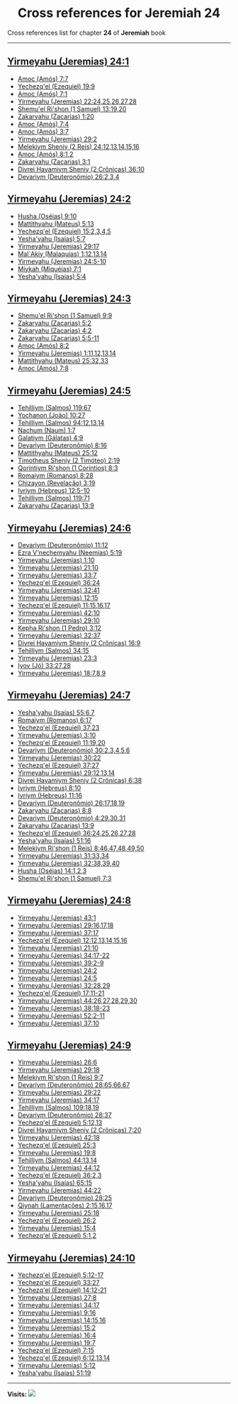 <div align="center">

# Cross references for **Jeremiah 24**
</div>

Cross references list for chapter **24** of **Jeremiah** book

---

<h2 id="1"><a href="https://bible.ozzuu.com/pt_yah/Jer/24#1" target="_blank">Yirmeyahu (Jeremias) 24:1</a></h2>

- [Amoc (Amós) 7:7](https://bible.ozzuu.com/pt_yah/Am/7#7)
- [Yechezq'el (Ezequiel) 19:9](https://bible.ozzuu.com/pt_yah/Eze/19#9)
- [Amoc (Amós) 7:1](https://bible.ozzuu.com/pt_yah/Am/7#1)
- [Yirmeyahu (Jeremias) 22:24,25,26,27,28](https://bible.ozzuu.com/pt_yah/Jer/22#24)
- [Shemu'el Ri'shon (1 Samuel) 13:19,20](https://bible.ozzuu.com/pt_yah/1Sm/13#19)
- [Zakaryahu (Zacarias) 1:20](https://bible.ozzuu.com/pt_yah/Zec/1#20)
- [Amoc (Amós) 7:4](https://bible.ozzuu.com/pt_yah/Am/7#4)
- [Amoc (Amós) 3:7](https://bible.ozzuu.com/pt_yah/Am/3#7)
- [Yirmeyahu (Jeremias) 29:2](https://bible.ozzuu.com/pt_yah/Jer/29#2)
- [Melekiym Sheniy (2 Reis) 24:12,13,14,15,16](https://bible.ozzuu.com/pt_yah/2Ki/24#12)
- [Amoc (Amós) 8:1,2](https://bible.ozzuu.com/pt_yah/Am/8#1)
- [Zakaryahu (Zacarias) 3:1](https://bible.ozzuu.com/pt_yah/Zec/3#1)
- [Divrei Hayamiym Sheniy (2 Crônicas) 36:10](https://bible.ozzuu.com/pt_yah/2Ch/36#10)
- [Devariym (Deuteronômio) 26:2,3,4](https://bible.ozzuu.com/pt_yah/Deu/26#2)
<h2 id="2"><a href="https://bible.ozzuu.com/pt_yah/Jer/24#2" target="_blank">Yirmeyahu (Jeremias) 24:2</a></h2>

- [Husha (Oséias) 9:10](https://bible.ozzuu.com/pt_yah/Hos/9#10)
- [Mattithyahu (Mateus) 5:13](https://bible.ozzuu.com/pt_yah/Mat/5#13)
- [Yechezq'el (Ezequiel) 15:2,3,4,5](https://bible.ozzuu.com/pt_yah/Eze/15#2)
- [Yesha'yahu (Isaías) 5:7](https://bible.ozzuu.com/pt_yah/Isa/5#7)
- [Yirmeyahu (Jeremias) 29:17](https://bible.ozzuu.com/pt_yah/Jer/29#17)
- [Mal`Akiy (Malaquias) 1:12,13,14](https://bible.ozzuu.com/pt_yah/Mal/1#12)
- [Yirmeyahu (Jeremias) 24:5-10](https://bible.ozzuu.com/pt_yah/Jer/24#5)
- [Miykah (Miquéias) 7:1](https://bible.ozzuu.com/pt_yah/Mic/7#1)
- [Yesha'yahu (Isaías) 5:4](https://bible.ozzuu.com/pt_yah/Isa/5#4)
<h2 id="3"><a href="https://bible.ozzuu.com/pt_yah/Jer/24#3" target="_blank">Yirmeyahu (Jeremias) 24:3</a></h2>

- [Shemu'el Ri'shon (1 Samuel) 9:9](https://bible.ozzuu.com/pt_yah/1Sm/9#9)
- [Zakaryahu (Zacarias) 5:2](https://bible.ozzuu.com/pt_yah/Zec/5#2)
- [Zakaryahu (Zacarias) 4:2](https://bible.ozzuu.com/pt_yah/Zec/4#2)
- [Zakaryahu (Zacarias) 5:5-11](https://bible.ozzuu.com/pt_yah/Zec/5#5)
- [Amoc (Amós) 8:2](https://bible.ozzuu.com/pt_yah/Am/8#2)
- [Yirmeyahu (Jeremias) 1:11,12,13,14](https://bible.ozzuu.com/pt_yah/Jer/1#11)
- [Mattithyahu (Mateus) 25:32,33](https://bible.ozzuu.com/pt_yah/Mat/25#32)
- [Amoc (Amós) 7:8](https://bible.ozzuu.com/pt_yah/Am/7#8)
<h2 id="5"><a href="https://bible.ozzuu.com/pt_yah/Jer/24#5" target="_blank">Yirmeyahu (Jeremias) 24:5</a></h2>

- [Tehilliym (Salmos) 119:67](https://bible.ozzuu.com/pt_yah/Psa/119#67)
- [Yochanon (João) 10:27](https://bible.ozzuu.com/pt_yah/Joh/10#27)
- [Tehilliym (Salmos) 94:12,13,14](https://bible.ozzuu.com/pt_yah/Psa/94#12)
- [Nachum (Naum) 1:7](https://bible.ozzuu.com/pt_yah/Nah/1#7)
- [Galatiym (Gálatas) 4:9](https://bible.ozzuu.com/pt_yah/Gal/4#9)
- [Devariym (Deuteronômio) 8:16](https://bible.ozzuu.com/pt_yah/Deu/8#16)
- [Mattithyahu (Mateus) 25:12](https://bible.ozzuu.com/pt_yah/Mat/25#12)
- [Timotheus Sheniy (2 Timóteo) 2:19](https://bible.ozzuu.com/pt_yah/2Ti/2#19)
- [Qorintiym Ri'shon (1 Coríntios) 8:3](https://bible.ozzuu.com/pt_yah/1Co/8#3)
- [Romaiym (Romanos) 8:28](https://bible.ozzuu.com/pt_yah/Rom/8#28)
- [Chizayon (Revelação) 3:19](https://bible.ozzuu.com/pt_yah/Rev/3#19)
- [Ivriym (Hebreus) 12:5-10](https://bible.ozzuu.com/pt_yah/Heb/12#5)
- [Tehilliym (Salmos) 119:71](https://bible.ozzuu.com/pt_yah/Psa/119#71)
- [Zakaryahu (Zacarias) 13:9](https://bible.ozzuu.com/pt_yah/Zec/13#9)
<h2 id="6"><a href="https://bible.ozzuu.com/pt_yah/Jer/24#6" target="_blank">Yirmeyahu (Jeremias) 24:6</a></h2>

- [Devariym (Deuteronômio) 11:12](https://bible.ozzuu.com/pt_yah/Deu/11#12)
- [Ezra V'nechemyahu (Neemias) 5:19](https://bible.ozzuu.com/pt_yah/Neh/5#19)
- [Yirmeyahu (Jeremias) 1:10](https://bible.ozzuu.com/pt_yah/Jer/1#10)
- [Yirmeyahu (Jeremias) 21:10](https://bible.ozzuu.com/pt_yah/Jer/21#10)
- [Yirmeyahu (Jeremias) 33:7](https://bible.ozzuu.com/pt_yah/Jer/33#7)
- [Yechezq'el (Ezequiel) 36:24](https://bible.ozzuu.com/pt_yah/Eze/36#24)
- [Yirmeyahu (Jeremias) 32:41](https://bible.ozzuu.com/pt_yah/Jer/32#41)
- [Yirmeyahu (Jeremias) 12:15](https://bible.ozzuu.com/pt_yah/Jer/12#15)
- [Yechezq'el (Ezequiel) 11:15,16,17](https://bible.ozzuu.com/pt_yah/Eze/11#15)
- [Yirmeyahu (Jeremias) 42:10](https://bible.ozzuu.com/pt_yah/Jer/42#10)
- [Yirmeyahu (Jeremias) 29:10](https://bible.ozzuu.com/pt_yah/Jer/29#10)
- [Kepha Ri'shon (1 Pedro) 3:12](https://bible.ozzuu.com/pt_yah/1Pe/3#12)
- [Yirmeyahu (Jeremias) 32:37](https://bible.ozzuu.com/pt_yah/Jer/32#37)
- [Divrei Hayamiym Sheniy (2 Crônicas) 16:9](https://bible.ozzuu.com/pt_yah/2Ch/16#9)
- [Tehilliym (Salmos) 34:15](https://bible.ozzuu.com/pt_yah/Psa/34#15)
- [Yirmeyahu (Jeremias) 23:3](https://bible.ozzuu.com/pt_yah/Jer/23#3)
- [Iyov (Jó) 33:27,28](https://bible.ozzuu.com/pt_yah/Job/33#27)
- [Yirmeyahu (Jeremias) 18:7,8,9](https://bible.ozzuu.com/pt_yah/Jer/18#7)
<h2 id="7"><a href="https://bible.ozzuu.com/pt_yah/Jer/24#7" target="_blank">Yirmeyahu (Jeremias) 24:7</a></h2>

- [Yesha'yahu (Isaías) 55:6,7](https://bible.ozzuu.com/pt_yah/Isa/55#6)
- [Romaiym (Romanos) 6:17](https://bible.ozzuu.com/pt_yah/Rom/6#17)
- [Yechezq'el (Ezequiel) 37:23](https://bible.ozzuu.com/pt_yah/Eze/37#23)
- [Yirmeyahu (Jeremias) 3:10](https://bible.ozzuu.com/pt_yah/Jer/3#10)
- [Yechezq'el (Ezequiel) 11:19,20](https://bible.ozzuu.com/pt_yah/Eze/11#19)
- [Devariym (Deuteronômio) 30:2,3,4,5,6](https://bible.ozzuu.com/pt_yah/Deu/30#2)
- [Yirmeyahu (Jeremias) 30:22](https://bible.ozzuu.com/pt_yah/Jer/30#22)
- [Yechezq'el (Ezequiel) 37:27](https://bible.ozzuu.com/pt_yah/Eze/37#27)
- [Yirmeyahu (Jeremias) 29:12,13,14](https://bible.ozzuu.com/pt_yah/Jer/29#12)
- [Divrei Hayamiym Sheniy (2 Crônicas) 6:38](https://bible.ozzuu.com/pt_yah/2Ch/6#38)
- [Ivriym (Hebreus) 8:10](https://bible.ozzuu.com/pt_yah/Heb/8#10)
- [Ivriym (Hebreus) 11:16](https://bible.ozzuu.com/pt_yah/Heb/11#16)
- [Devariym (Deuteronômio) 26:17,18,19](https://bible.ozzuu.com/pt_yah/Deu/26#17)
- [Zakaryahu (Zacarias) 8:8](https://bible.ozzuu.com/pt_yah/Zec/8#8)
- [Devariym (Deuteronômio) 4:29,30,31](https://bible.ozzuu.com/pt_yah/Deu/4#29)
- [Zakaryahu (Zacarias) 13:9](https://bible.ozzuu.com/pt_yah/Zec/13#9)
- [Yechezq'el (Ezequiel) 36:24,25,26,27,28](https://bible.ozzuu.com/pt_yah/Eze/36#24)
- [Yesha'yahu (Isaías) 51:16](https://bible.ozzuu.com/pt_yah/Isa/51#16)
- [Melekiym Ri'shon (1 Reis) 8:46,47,48,49,50](https://bible.ozzuu.com/pt_yah/1Ki/8#46)
- [Yirmeyahu (Jeremias) 31:33,34](https://bible.ozzuu.com/pt_yah/Jer/31#33)
- [Yirmeyahu (Jeremias) 32:38,39,40](https://bible.ozzuu.com/pt_yah/Jer/32#38)
- [Husha (Oséias) 14:1,2,3](https://bible.ozzuu.com/pt_yah/Hos/14#1)
- [Shemu'el Ri'shon (1 Samuel) 7:3](https://bible.ozzuu.com/pt_yah/1Sm/7#3)
<h2 id="8"><a href="https://bible.ozzuu.com/pt_yah/Jer/24#8" target="_blank">Yirmeyahu (Jeremias) 24:8</a></h2>

- [Yirmeyahu (Jeremias) 43:1](https://bible.ozzuu.com/pt_yah/Jer/43#1)
- [Yirmeyahu (Jeremias) 29:16,17,18](https://bible.ozzuu.com/pt_yah/Jer/29#16)
- [Yirmeyahu (Jeremias) 37:17](https://bible.ozzuu.com/pt_yah/Jer/37#17)
- [Yechezq'el (Ezequiel) 12:12,13,14,15,16](https://bible.ozzuu.com/pt_yah/Eze/12#12)
- [Yirmeyahu (Jeremias) 21:10](https://bible.ozzuu.com/pt_yah/Jer/21#10)
- [Yirmeyahu (Jeremias) 34:17-22](https://bible.ozzuu.com/pt_yah/Jer/34#17)
- [Yirmeyahu (Jeremias) 39:2-9](https://bible.ozzuu.com/pt_yah/Jer/39#2)
- [Yirmeyahu (Jeremias) 24:2](https://bible.ozzuu.com/pt_yah/Jer/24#2)
- [Yirmeyahu (Jeremias) 24:5](https://bible.ozzuu.com/pt_yah/Jer/24#5)
- [Yirmeyahu (Jeremias) 32:28,29](https://bible.ozzuu.com/pt_yah/Jer/32#28)
- [Yechezq'el (Ezequiel) 17:11-21](https://bible.ozzuu.com/pt_yah/Eze/17#11)
- [Yirmeyahu (Jeremias) 44:26,27,28,29,30](https://bible.ozzuu.com/pt_yah/Jer/44#26)
- [Yirmeyahu (Jeremias) 38:18-23](https://bible.ozzuu.com/pt_yah/Jer/38#18)
- [Yirmeyahu (Jeremias) 52:2-11](https://bible.ozzuu.com/pt_yah/Jer/52#2)
- [Yirmeyahu (Jeremias) 37:10](https://bible.ozzuu.com/pt_yah/Jer/37#10)
<h2 id="9"><a href="https://bible.ozzuu.com/pt_yah/Jer/24#9" target="_blank">Yirmeyahu (Jeremias) 24:9</a></h2>

- [Yirmeyahu (Jeremias) 26:6](https://bible.ozzuu.com/pt_yah/Jer/26#6)
- [Yirmeyahu (Jeremias) 29:18](https://bible.ozzuu.com/pt_yah/Jer/29#18)
- [Melekiym Ri'shon (1 Reis) 9:7](https://bible.ozzuu.com/pt_yah/1Ki/9#7)
- [Devariym (Deuteronômio) 28:65,66,67](https://bible.ozzuu.com/pt_yah/Deu/28#65)
- [Yirmeyahu (Jeremias) 29:22](https://bible.ozzuu.com/pt_yah/Jer/29#22)
- [Yirmeyahu (Jeremias) 34:17](https://bible.ozzuu.com/pt_yah/Jer/34#17)
- [Tehilliym (Salmos) 109:18,19](https://bible.ozzuu.com/pt_yah/Psa/109#18)
- [Devariym (Deuteronômio) 28:37](https://bible.ozzuu.com/pt_yah/Deu/28#37)
- [Yechezq'el (Ezequiel) 5:12,13](https://bible.ozzuu.com/pt_yah/Eze/5#12)
- [Divrei Hayamiym Sheniy (2 Crônicas) 7:20](https://bible.ozzuu.com/pt_yah/2Ch/7#20)
- [Yirmeyahu (Jeremias) 42:18](https://bible.ozzuu.com/pt_yah/Jer/42#18)
- [Yechezq'el (Ezequiel) 25:3](https://bible.ozzuu.com/pt_yah/Eze/25#3)
- [Yirmeyahu (Jeremias) 19:8](https://bible.ozzuu.com/pt_yah/Jer/19#8)
- [Tehilliym (Salmos) 44:13,14](https://bible.ozzuu.com/pt_yah/Psa/44#13)
- [Yirmeyahu (Jeremias) 44:12](https://bible.ozzuu.com/pt_yah/Jer/44#12)
- [Yechezq'el (Ezequiel) 36:2,3](https://bible.ozzuu.com/pt_yah/Eze/36#2)
- [Yesha'yahu (Isaías) 65:15](https://bible.ozzuu.com/pt_yah/Isa/65#15)
- [Yirmeyahu (Jeremias) 44:22](https://bible.ozzuu.com/pt_yah/Jer/44#22)
- [Devariym (Deuteronômio) 28:25](https://bible.ozzuu.com/pt_yah/Deu/28#25)
- [Qiynah (Lamentações) 2:15,16,17](https://bible.ozzuu.com/pt_yah/Lam/2#15)
- [Yirmeyahu (Jeremias) 25:18](https://bible.ozzuu.com/pt_yah/Jer/25#18)
- [Yechezq'el (Ezequiel) 26:2](https://bible.ozzuu.com/pt_yah/Eze/26#2)
- [Yirmeyahu (Jeremias) 15:4](https://bible.ozzuu.com/pt_yah/Jer/15#4)
- [Yechezq'el (Ezequiel) 5:1,2](https://bible.ozzuu.com/pt_yah/Eze/5#1)
<h2 id="10"><a href="https://bible.ozzuu.com/pt_yah/Jer/24#10" target="_blank">Yirmeyahu (Jeremias) 24:10</a></h2>

- [Yechezq'el (Ezequiel) 5:12-17](https://bible.ozzuu.com/pt_yah/Eze/5#12)
- [Yechezq'el (Ezequiel) 33:27](https://bible.ozzuu.com/pt_yah/Eze/33#27)
- [Yechezq'el (Ezequiel) 14:12-21](https://bible.ozzuu.com/pt_yah/Eze/14#12)
- [Yirmeyahu (Jeremias) 27:8](https://bible.ozzuu.com/pt_yah/Jer/27#8)
- [Yirmeyahu (Jeremias) 34:17](https://bible.ozzuu.com/pt_yah/Jer/34#17)
- [Yirmeyahu (Jeremias) 9:16](https://bible.ozzuu.com/pt_yah/Jer/9#16)
- [Yirmeyahu (Jeremias) 14:15,16](https://bible.ozzuu.com/pt_yah/Jer/14#15)
- [Yirmeyahu (Jeremias) 15:2](https://bible.ozzuu.com/pt_yah/Jer/15#2)
- [Yirmeyahu (Jeremias) 16:4](https://bible.ozzuu.com/pt_yah/Jer/16#4)
- [Yirmeyahu (Jeremias) 19:7](https://bible.ozzuu.com/pt_yah/Jer/19#7)
- [Yechezq'el (Ezequiel) 7:15](https://bible.ozzuu.com/pt_yah/Eze/7#15)
- [Yechezq'el (Ezequiel) 6:12,13,14](https://bible.ozzuu.com/pt_yah/Eze/6#12)
- [Yirmeyahu (Jeremias) 5:12](https://bible.ozzuu.com/pt_yah/Jer/5#12)
- [Yesha'yahu (Isaías) 51:19](https://bible.ozzuu.com/pt_yah/Isa/51#19)


---

**Visits:**
![](https://profile-counter.glitch.me/visitCounter_crossrefs16/count.svg)
